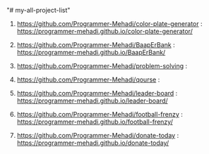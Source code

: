 "# my-all-project-list" 

1. https://github.com/Programmer-Mehadi/color-plate-generator : https://programmer-mehadi.github.io/color-plate-generator/

2. https://github.com/Programmer-Mehadi/BaapErBank : https://programmer-mehadi.github.io/BaapErBank/

3. https://github.com/Programmer-Mehadi/problem-solving : 

4. https://github.com/Programmer-Mehadi/qourse : 

5. https://github.com/Programmer-Mehadi/leader-board : https://programmer-mehadi.github.io/leader-board/

6. https://github.com/Programmer-Mehadi/football-frenzy : https://programmer-mehadi.github.io/football-frenzy/

7. https://github.com/Programmer-Mehadi/donate-today : https://programmer-mehadi.github.io/donate-today/
